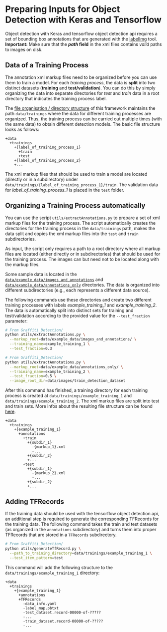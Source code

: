 # Preparing Inputs for Object Detection with Keras and Tensorflow

Object detection with Keras and tensorflow object detection api requires a set of bounding box annotations that are generated with the [labelImg](https://github.com/tzutalin/labelImg) tool.
**Important:** Make sure that the **_path_ field** in the xml files contains *valid* paths to images on disk.

## Data of a Training Process

The annotation xml markup files need to be organized before you can use them to train a model.
For each *training process*, the data is **split** into two distinct datasets (**training** and **test/validation**). You can do this by simply organizing the data into separate directories for *test* and *train* data in a root directory that indicates the training process label.

The <a href='doc/file_structure.md'>file organisation / directory structure</a> of this framework maintains the path `data/trainings` where the data for different training processes are organized. Thus, the training process can be carried out multiple times (with the same data) to obtain different detection models. The basic file structure looks as follows:

```
+data
  +trainings
    +{label_of_training_process_1}
      +train
      +test
    +{label_of_training_process_2}
    +...
```

The xml markup files that should be used to train a model are located (directly or in a subdirectory) under `data/trainings/{label_of_training_process_1}/train`. The validation data for *label_of_training_process_1* is placed in the `test` folder.

## Organizing a Training Process automatically

You can use the script `utils/extractAnnotations.py` to prepare a set of xml markup files for the training process. The script automatically creates the directories for the training process in the `data/trainings` path, makes the data split and copies the xml markup files into the `test` and `train` subdirectories.

As input, the script only requires a path to a root directory where all markup files are located (either directly or in subdirectories) that should be used for the training process. The images can but need not to be located along with the markup files.

Some sample data is located in the <a href='data/example_data/images_and_annotations'>`data/example_data/images_and_annotations`</a> and <a href='data/example_data/annotations_only'>`data/example_data/annotations_only`</a> directories. The data is organized into different subdirectories (e.g., each represents a different data source).

The following commands use these directories and create two different training processes with labels *example_training_1* and *example_training_2*. The data is automatically split into distinct sets for training and test/validation according to the provided value for the  `--test_fraction` parameter:

```bash
# From Graffiti_Detection/
python utils/extractAnnotations.py \
  --markup_root=data/example_data/images_and_annotations/ \
  --training_name=example_training_1 \
  --test_fraction=0.3
```

```bash
# From Graffiti_Detection/
python utils/extractAnnotations.py \
  --markup_root=data/example_data/annotations_only/ \
  --training_name=example_training_2 \
  --test_fraction=0.5 \
  --image_root_dir=data/images/train_detection_dataset
```

After this command has finished, a training directory for each training process is created at `data/trainings/example_training_1` and `data/trainings/example_training_2`. The xml markup files are split into test and train sets. More infos about the resulting file structure can be found <a href='doc/file_structure.md'>here</a>.

```
+data
  +trainings
    +{example_training_1}
      +annotations
        +train
          +{subdir_1}
            -{markup_1}.xml
            -...
          +{subdir_2}
          +...
        +test
          +{subdir_1}
            -{markup_2}.xml
            -...
          +{subdir_2}
          +...
```

## Adding TFRecords

If the training data should be used with the tensorflow object detection api, an additional step is required to generate the corresponding TFRecords for the training data. The following command takes the train and test datasets (as organized in the `annotations` subdirectory) and turns them into proper TFRecords that are stored in a `TFRecords` subdirectory.

```bash
# From Graffiti_Detection/
python utils/generateTfRecord.py \
  --path_to_training_directory=data/trainings/example_training_1 \
  --test_item_pattern=test
```

This command will add the following structure to the `data/trainings/example_training_1` directory:

```
+data
  +trainings
    +{example_training_1}
      +annotations
      +TFRecords
        -data_info.yaml
        -label_map.pbtxt
        -test_dataset.record-00000-of-?????
        -...
        -train_dataset.record-00000-of-?????
        -...
```
